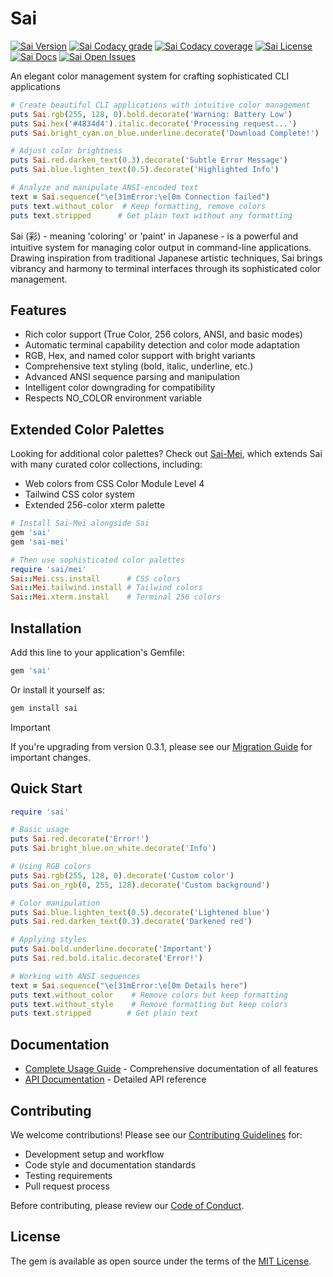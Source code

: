 # Sai

[![Sai Version](https://img.shields.io/gem/v/sai?style=for-the-badge&logo=rubygems&logoColor=white&logoSize=auto&label=Gem%20Version)](https://rubygems.org/gems/sai)
[![Sai Codacy grade](https://img.shields.io/codacy/grade/0f9a91b573ed4768a773867b95ed4894/main?style=for-the-badge&logo=codacy&logoColor=white&logoSize=auto)](https://app.codacy.com/gh/aaronmallen/sai)
[![Sai Codacy coverage](https://img.shields.io/codacy/coverage/0f9a91b573ed4768a773867b95ed4894/main?style=for-the-badge&logo=codacy&logoColor=white&logoSize=auto)](https://app.codacy.com/gh/aaronmallen/sai/coverage)
[![Sai License](https://img.shields.io/github/license/aaronmallen/sai?style=for-the-badge&logo=opensourceinitiative&logoColor=white&logoSize=auto)](./LICENSE)
[![Sai Docs](https://img.shields.io/badge/rubydoc-blue?style=for-the-badge&logo=readthedocs&logoColor=white&logoSize=auto&label=docs)](https://rubydoc.info/gems/sai/0.4.0)
[![Sai Open Issues](https://img.shields.io/github/issues-search/aaronmallen/sai?query=state%3Aopen&style=for-the-badge&logo=github&logoColor=white&logoSize=auto&label=issues&color=red)](https://github.com/aaronmallen/sai/issues?q=state%3Aopen%20)

An elegant color management system for crafting sophisticated CLI applications

```ruby
# Create beautiful CLI applications with intuitive color management
puts Sai.rgb(255, 128, 0).bold.decorate('Warning: Battery Low')
puts Sai.hex('#4834d4').italic.decorate('Processing request...')
puts Sai.bright_cyan.on_blue.underline.decorate('Download Complete!')

# Adjust color brightness
puts Sai.red.darken_text(0.3).decorate('Subtle Error Message')
puts Sai.blue.lighten_text(0.5).decorate('Highlighted Info')

# Analyze and manipulate ANSI-encoded text
text = Sai.sequence("\e[31mError:\e[0m Connection failed")
puts text.without_color  # Keep formatting, remove colors
puts text.stripped      # Get plain text without any formatting
```

Sai (彩) - meaning 'coloring' or 'paint' in Japanese - is a powerful and intuitive system for managing color output in
command-line applications. Drawing inspiration from traditional Japanese artistic techniques, Sai brings vibrancy and
harmony to terminal interfaces through its sophisticated color management.

## Features

* Rich color support (True Color, 256 colors, ANSI, and basic modes)
* Automatic terminal capability detection and color mode adaptation
* RGB, Hex, and named color support with bright variants
* Comprehensive text styling (bold, italic, underline, etc.)
* Advanced ANSI sequence parsing and manipulation
* Intelligent color downgrading for compatibility
* Respects NO_COLOR environment variable

## Extended Color Palettes

Looking for additional color palettes? Check out [Sai-Mei](https://github.com/aaronmallen/sai-mei), which extends Sai
with many curated color collections, including:

* Web colors from CSS Color Module Level 4
* Tailwind CSS color system
* Extended 256-color xterm palette

```ruby
# Install Sai-Mei alongside Sai
gem 'sai'
gem 'sai-mei'

# Then use sophisticated color palettes
require 'sai/mei'
Sai::Mei.css.install      # CSS colors
Sai::Mei.tailwind.install # Tailwind colors
Sai::Mei.xterm.install    # Terminal 256 colors
```

## Installation

Add this line to your application's Gemfile:

```ruby
gem 'sai'
```

Or install it yourself as:

```ruby
gem install sai
```

> [!IMPORTANT]  
> If you're upgrading from version 0.3.1, please see our [Migration Guide](docs/migrations/0.3.1-0.4.0.md) for
> important changes.

## Quick Start

```ruby
require 'sai'

# Basic usage
puts Sai.red.decorate('Error!')
puts Sai.bright_blue.on_white.decorate('Info')

# Using RGB colors
puts Sai.rgb(255, 128, 0).decorate('Custom color')
puts Sai.on_rgb(0, 255, 128).decorate('Custom background')

# Color manipulation
puts Sai.blue.lighten_text(0.5).decorate('Lightened blue')
puts Sai.red.darken_text(0.3).decorate('Darkened red')

# Applying styles
puts Sai.bold.underline.decorate('Important')
puts Sai.red.bold.italic.decorate('Error!')

# Working with ANSI sequences
text = Sai.sequence("\e[31mError:\e[0m Details here")
puts text.without_color    # Remove colors but keep formatting
puts text.without_style    # Remove formatting but keep colors
puts text.stripped        # Get plain text
```

## Documentation

* [Complete Usage Guide](docs/USAGE.md) - Comprehensive documentation of all features
* [API Documentation](https://rubydoc.info/gems/sai/0.4.0) - Detailed API reference

## Contributing

We welcome contributions! Please see our [Contributing Guidelines](docs/CONTRIBUTING.md) for:

* Development setup and workflow
* Code style and documentation standards
* Testing requirements
* Pull request process

Before contributing, please review our [Code of Conduct](docs/CODE_OF_CONDUCT.md).

## License

The gem is available as open source under the terms of the [MIT License](LICENSE).
